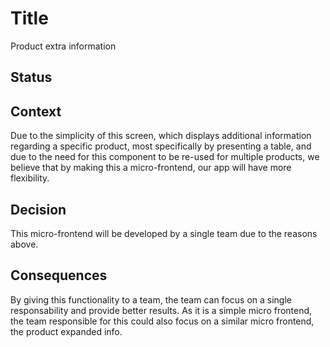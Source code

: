 # Title

Product extra information

## Status


## Context

Due to the simplicity of this screen, which displays additional information regarding a specific product, most specifically by presenting a table, and due to the need for this component to be re-used for multiple products, we believe that by making this a micro-frontend, our app will have more flexibility.


## Decision

This micro-frontend will be developed by a single team due to the reasons above.

## Consequences

By giving this functionality to a team, the team can focus on a single responsability and provide better results. As it is a simple micro frontend, the team responsible for this could also focus on a similar micro frontend, the product expanded info.